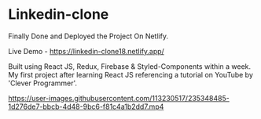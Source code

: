 # Linkedin-clone


Finally Done and Deployed the Project On Netlify.

Live Demo - https://linkedin-clone18.netlify.app/

Built using React JS, Redux, Firebase & Styled-Components within a week. My first project after learning React JS referencing a tutorial on YouTube by 'Clever Programmer'. 


https://user-images.githubusercontent.com/113230517/235348485-1d276de7-bbcb-4d48-9bc6-f81c4a1b2dd7.mp4

